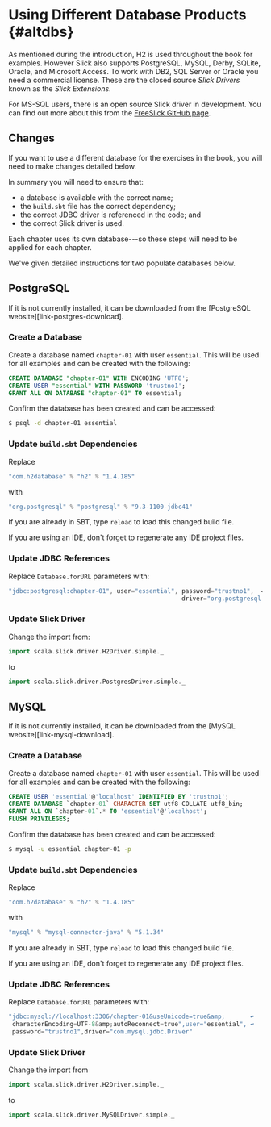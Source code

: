 # Using Different Database Products {#altdbs}

As mentioned during the introduction, H2 is used throughout the book for examples. However Slick also supports PostgreSQL, MySQL, Derby, SQLite, Oracle, and Microsoft Access. To work with DB2, SQL Server or Oracle you need a commercial license. These are the closed source _Slick Drivers_ known as the _Slick Extensions_.

For MS-SQL users, there is an open source Slick driver in development. You can find out more about this from the [FreeSlick GitHub page](https://github.com/fommil/freeslick).

## Changes

If you want to use a different database for the exercises in the book,
you will need to make changes detailed below.

In summary you will need to ensure that:

 * a database is available with the correct name;
 * the `build.sbt` file has the correct dependency;
 * the correct JDBC driver is referenced in the code; and
 * the correct Slick driver is used.

Each chapter uses its own database---so these steps will need to be applied for each chapter.

We've given detailed instructions for two populate databases below.

## PostgreSQL

If it is not currently installed, it can be downloaded from the [PostgreSQL website][link-postgres-download].

### Create a Database

Create a database named `chapter-01` with user `essential`. This will be used for all examples and can be created with the following:

~~~ sql
CREATE DATABASE "chapter-01" WITH ENCODING 'UTF8';
CREATE USER "essential" WITH PASSWORD 'trustno1';
GRANT ALL ON DATABASE "chapter-01" TO essential;
~~~

Confirm the database has been created and can be accessed:

~~~ bash
$ psql -d chapter-01 essential
~~~

### Update `build.sbt` Dependencies

Replace

~~~ scala
"com.h2database" % "h2" % "1.4.185"
~~~

with

~~~ scala
"org.postgresql" % "postgresql" % "9.3-1100-jdbc41"
~~~

If you are already in SBT, type `reload` to load this changed build file.

If you are using an IDE, don't forget to regenerate any IDE project files.

### Update JDBC References

Replace `Database.forURL` parameters with:

~~~ scala
"jdbc:postgresql:chapter-01", user="essential", password="trustno1",  ↩
                                                driver="org.postgresql.Driver"
~~~

### Update Slick Driver

Change the import from:

~~~ scala
import scala.slick.driver.H2Driver.simple._
~~~

to

~~~ scala
import scala.slick.driver.PostgresDriver.simple._
~~~

## MySQL

If it is not currently installed, it can be downloaded from the [MySQL website][link-mysql-download].

### Create a Database

Create a database named `chapter-01` with user `essential`. This will be used for all examples and can be created with the following:

~~~ sql
CREATE USER 'essential'@'localhost' IDENTIFIED BY 'trustno1';
CREATE DATABASE `chapter-01` CHARACTER SET utf8 COLLATE utf8_bin;
GRANT ALL ON `chapter-01`.* TO 'essential'@'localhost';
FLUSH PRIVILEGES;
~~~

Confirm the database has been created and can be accessed:

~~~ bash
$ mysql -u essential chapter-01 -p
~~~

### Update `build.sbt` Dependencies

Replace

~~~ scala
"com.h2database" % "h2" % "1.4.185"
~~~

with

~~~ scala
"mysql" % "mysql-connector-java" % "5.1.34"
~~~

If you are already in SBT, type `reload` to load this changed build file.

If you are using an IDE, don't forget to regenerate any IDE project files.

### Update JDBC References

Replace `Database.forURL` parameters with:

~~~ scala
"jdbc:mysql://localhost:3306/chapter-01&useUnicode=true&amp;       ↩
 characterEncoding=UTF-8&amp;autoReconnect=true",user="essential", ↩
 password="trustno1",driver="com.mysql.jdbc.Driver"
~~~

### Update Slick Driver

Change the import from

~~~ scala
import scala.slick.driver.H2Driver.simple._
~~~

to

~~~ scala
import scala.slick.driver.MySQLDriver.simple._
~~~

